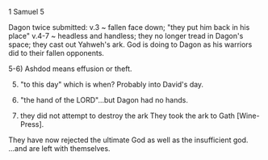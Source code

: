 1 Samuel 5


Dagon twice submitted:
v.3 ~ fallen face down; "they put him back in his place"
v.4-7 ~ headless and handless; they no longer tread in Dagon's space; they cast out Yahweh's ark.
God is doing to Dagon as his warriors did to their fallen opponents.

5-6) Ashdod means effusion or theft.

5) "to this day" which is when?  Probably into David's day.

6) "the hand of the LORD"...but Dagon had no hands.


8) they did not attempt to destroy the ark
They took the ark to Gath [Wine-Press].

They have now rejected the ultimate God as well as the insufficient god.
...and are left with themselves.
